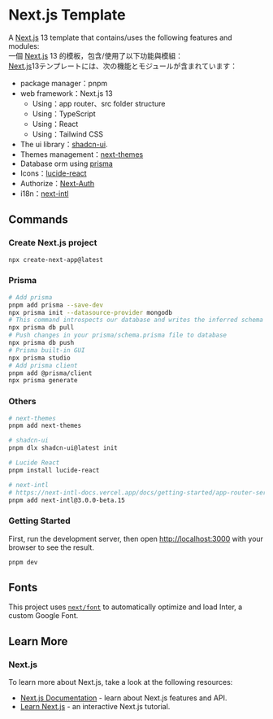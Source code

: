 # Next.js Template

A [Next.js](https://nextjs.org/) 13 template that contains/uses the following features and modules:
<br/>
一個 [Next.js](https://nextjs.org/) 13 的模板，包含/使用了以下功能與模組：
<br/>
[Next.js](https://nextjs.org/)13テンプレートには、次の機能とモジュールが含まれています：

- package manager：pnpm
- web framework：Next.js 13
  - Using：app router、src folder structure
  - Using：TypeScript
  - Using：React
  - Using：Tailwind CSS
- The ui library：[shadcn-ui](https://ui.shadcn.com/).
- Themes management：[next-themes](https://www.npmjs.com/package/next-themes)
- Database orm using [prisma](https://www.prisma.io/)
- Icons：[lucide-react](https://lucide.dev/guide/packages/lucide-react)
- Authorize：[Next-Auth](https://next-auth.js.org/)
- i18n：[next-intl](https://next-intl-docs.vercel.app/)

## Commands

### Create Next.js project

```bash
npx create-next-app@latest
```

### Prisma

```bash
# Add prisma
pnpm add prisma --save-dev
npx prisma init --datasource-provider mongodb
# This command introspects our database and writes the inferred schema into your prisma/schema.prisma file
npx prisma db pull
# Push changes in your prisma/schema.prisma file to database
npx prisma db push
# Prisma built-in GUI
npx prisma studio
# Add prisma client
pnpm add @prisma/client
npx prisma generate
```

### Others

```bash
# next-themes
pnpm add next-themes

# shadcn-ui
pnpm dlx shadcn-ui@latest init

# Lucide React
pnpm install lucide-react

# next-intl
# https://next-intl-docs.vercel.app/docs/getting-started/app-router-server-components
pnpm add next-intl@3.0.0-beta.15
```

### Getting Started

First, run the development server, then open [http://localhost:3000](http://localhost:3000) with your browser to see the result.

```bash
pnpm dev
```

## Fonts

This project uses [`next/font`](https://nextjs.org/docs/basic-features/font-optimization) to automatically optimize and load Inter, a custom Google Font.

## Learn More

### Next.js

To learn more about Next.js, take a look at the following resources:

- [Next.js Documentation](https://nextjs.org/docs) - learn about Next.js features and API.
- [Learn Next.js](https://nextjs.org/learn) - an interactive Next.js tutorial.

